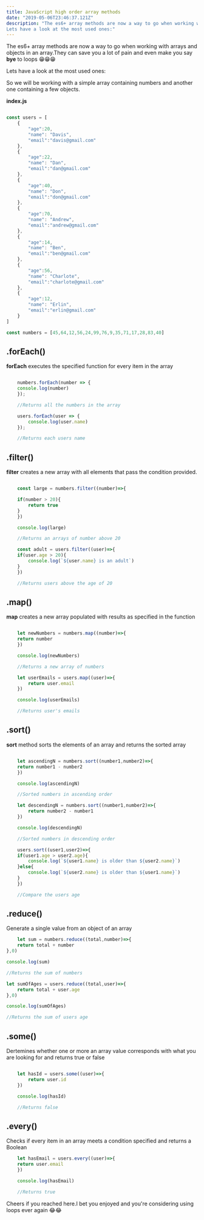 ```yaml
---
title: JavaScript high order array methods
date: "2019-05-06T23:46:37.121Z"
description: "The es6+ array methods are now a way to go when working with arrays and objects in an array.They can save you a lot of pain and even make you say bye to loops 😁😁😁 .
Lets have a look at the most used ones:"
---
```




The es6+ array methods are now a way to go when working with arrays and objects in an array.They can save you a lot of pain and even make you say **bye** to loops 😁😁😁

Lets have a look at the most used ones:

So we will be working with a simple array containing numbers and another one containing a few objects.

**index.js**

```javascript

const users = [
    {
        "age":20,
        "name": "Davis",
        "email":"davis@gmail.com"
    },
    {
        "age":22,
        "name": "Dan",
        "email":"dan@gmail.com"
    },
    {
        "age":40,
        "name": "Don",
        "email":"don@gmail.com"
    },
    {
        "age":70,
        "name": "Andrew",
        "email":"andrew@gmail.com"
    },
    {
        "age":14,
        "name": "Ben",
        "email":"ben@gmail.com"
    },
    {
        "age":56,
        "name": "Charlote",
        "email":"charlote@gmail.com"
    },
    {
        "age":12,
        "name": "Erlin",
        "email":"erlin@gmail.com"
    }
]

const numbers = [45,64,12,56,24,99,76,9,35,71,17,28,83,40]
```

## .forEach()

**forEach** executes the specified function for every item in the array

```javascript

    numbers.forEach(number => {
    console.log(number)
    });

    //Returns all the numbers in the array

    users.forEach(user => {
        console.log(user.name)
    });

    //Returns each users name

```

## .filter()

**filter** creates a new array with all elements that pass the condition provided.

```javascript

    const large = numbers.filter((number)=>{

    if(number > 20){
        return true
    }
    })

    console.log(large)

    //Returns an arrays of number above 20

    const adult = users.filter((user)=>{
    if(user.age > 20){
        console.log(`${user.name} is an adult`)
    }
    })

    //Returns users above the age of 20

```

## .map()

**map** creates a new array populated with results as specified in the function

```javascript

    let newNumbers = numbers.map((number)=>{
    return number
    })

    console.log(newNumbers)

    //Returns a new array of numbers

    let userEmails = users.map((user)=>{
        return user.email
    })

    console.log(userEmails)

    //Returns user's emails

```

## .sort()

**sort** method sorts the elements of an array and returns the sorted array

```javascript

    let ascendingN = numbers.sort((number1,number2)=>{
    return number1 - number2
    })

    console.log(ascendingN)

    //Sorted numbers in ascending order

    let descendingN = numbers.sort((number1,number2)=>{
        return number2 - number1
    })

    console.log(descendingN)

    //Sorted numbers in descending order

    users.sort((user1,user2)=>{
    if(user1.age > user2.age){
        console.log(`${user1.name} is older than ${user2.name}`)
    }else{
        console.log(`${user2.name} is older than ${user1.name}`)
    }
    })

    //Compare the users age
```

## .reduce()

Generate a single value from an object of an array

```javascript
    let sum = numbers.reduce((total,number)=>{
    return total + number
},0)

console.log(sum)

//Returns the sum of numbers

let sumOfAges = users.reduce((total,user)=>{
    return total + user.age
},0)

console.log(sumOfAges)

//Returns the sum of users age

```

## .some()

Dertemines whether one or more an array value corresponds with what you are looking for and returns true or false

```javascript

    let hasId = users.some((user)=>{
        return user.id
    })

    console.log(hasId)

    //Returns false
```

## .every()

Checks if every item in an array meets a condition specified and returns a Boolean

```javascript
    let hasEmail = users.every((user)=>{
    return user.email
    })

    console.log(hasEmail)

    //Returns true
```

Cheers if you reached here.I bet you enjoyed and you're considering using loops ever again 😂😂

